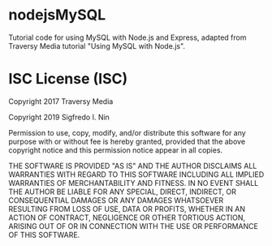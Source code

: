 # nodejsMySQL
Tutorial code for using MySQL with Node.js and Express, 
adapted from Traversy Media tutorial "Using MySQL with Node.js".
# ISC License (ISC)
Copyright 2017 Traversy Media

Copyright 2019 Sigfredo I. Nin

Permission to use, copy, modify, and/or distribute this software for any purpose with or without fee is hereby granted, 
provided that the above copyright notice and this permission notice appear in all copies.

THE SOFTWARE IS PROVIDED "AS IS" AND THE AUTHOR DISCLAIMS ALL WARRANTIES WITH REGARD TO THIS SOFTWARE 
INCLUDING ALL IMPLIED WARRANTIES OF MERCHANTABILITY AND FITNESS. 
IN NO EVENT SHALL THE AUTHOR BE LIABLE FOR ANY SPECIAL, DIRECT, INDIRECT, OR CONSEQUENTIAL DAMAGES OR ANY DAMAGES WHATSOEVER 
RESULTING FROM LOSS OF USE, DATA OR PROFITS, WHETHER IN AN ACTION OF CONTRACT, NEGLIGENCE OR OTHER TORTIOUS ACTION, 
ARISING OUT OF OR IN CONNECTION WITH THE USE OR PERFORMANCE OF THIS SOFTWARE.
